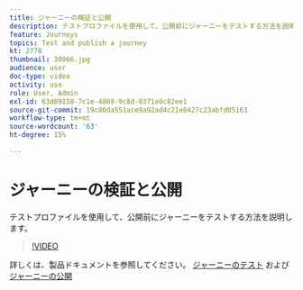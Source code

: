 ```yaml
---
title: ジャーニーの検証と公開
description: テストプロファイルを使用して、公開前にジャーニーをテストする方法を説明します。
feature: Journeys
topics: Test and publish a journey
kt: 2778
thumbnail: 30066.jpg
audience: user
doc-type: video
activity: use
role: User, Admin
exl-id: 63d89150-7c1e-4869-9c8d-0371e0c82ee1
source-git-commit: 19c80da551ace9a92ad4c21e8427c23abfd05163
workflow-type: tm+mt
source-wordcount: '63'
ht-degree: 15%

---
```


# ジャーニーの検証と公開

テストプロファイルを使用して、公開前にジャーニーをテストする方法を説明します。

>[!VIDEO](https://video.tv.adobe.com/v/30066?quality=12)

詳しくは、製品ドキュメントを参照してください。 [ジャーニーのテスト](https://experienceleague.adobe.com/docs/journeys/using/building-journeys/testing-the-journey.html)
および [ジャーニーの公開](https://experienceleague.adobe.com/docs/journeys/using/building-journeys/publishing-the-journey.html)

